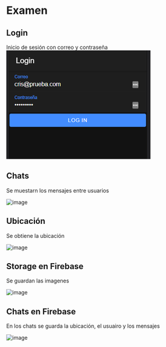 # Examen

## Login
Inicio de sesión con correo y contraseña
![image](https://github.com/MCris29/apps-moviles-examen/blob/master/images/login.png)

## Chats
Se muestarn los mensajes entre usuarios

![image](https://github.com/MCris29/apps-moviles-examen.git/blob/master/images/chat.png)

## Ubicación
Se obtiene la ubicación

![image](https://github.com/MCris29/apps-moviles-examen.git/blob/master/images/ubicación.png)

## Storage en Firebase
Se guardan las imagenes

![image](https://github.com/MCris29/apps-moviles-examen.git/blob/master/images/storage.png)

## Chats en Firebase
En los chats se guarda la ubicación, el usuairo y los mensajes

![image](https://github.com/MCris29/apps-moviles-examen.git/blob/master/images/storage.png)
